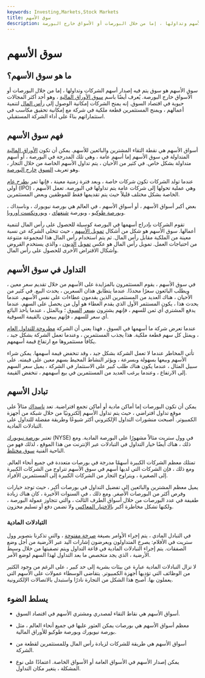 ```yaml
---
keywords: Investing,Markets,Stock Markets
title: سوق الأسهم
description: سوق الأسهم هو سوق يتم فيه إصدار الأسهم وتداولها ، إما من خلال البورصات أو الأسواق خارج البورصة.
---
```


# سوق الأسهم
## ما هو سوق الأسهم؟

سوق الأسهم هو سوق يتم فيه إصدار أسهم الشركات وتداولها ، إما من خلال البورصات أو الأسواق خارج البورصة. يُعرف أيضًا باسم [سوق الأوراق المالية](/stockmarket) ، وهو أحد أكثر المجالات حيوية في اقتصاد السوق. إنه يمنح الشركات إمكانية الوصول إلى [رأس المال](/capital) لتنمية أعمالهم ، ويمنح المستثمرين قطعة ملكية في شركة مع إمكانية تحقيق مكاسب في استثماراتهم بناءً على أداء الشركة المستقبلي.

## فهم سوق الأسهم

أسواق الأسهم هي نقطة التقاء المشترين والبائعين للأسهم. يمكن أن تكون [الأوراق المالية](/security) المتداولة في سوق الأسهم إما أسهم عامة ، وهي تلك المدرجة في البورصة ، أو أسهم متداولة بشكل خاص. في كثير من الأحيان ، يتم تداول الأسهم الخاصة من خلال التجار ، وهو تعريف [السوق](/over-the-countermarket) [خارج البورصة](/over-the-countermarket).

عندما تولد الشركات تكون شركات خاصة ، وبعد فترة زمنية معينة ، فإنها تمر [بطرح عام](/ipo) أولي (IPO) ، وهي عملية تحولها إلى شركات عامة يتم تداولها في البورصة. تعمل الأسهم الخاصة بشكل مختلف قليلاً حيث يتم تقديمها فقط للموظفين وبعض المستثمرين.

بعض أكبر أسواق الأسهم ، أو أسواق الأسهم ، في العالم هي بورصة نيويورك ، وناسداك ، [وبورصة طوكيو](/tokyo) ، وبورصة [شنغهاي](/shanghai-stock-exchange) ، [ويورونكست أوروبا](/euronext).

تقوم الشركات بإدراج أسهمها في البورصة كوسيلة للحصول على رأس المال لتنمية أعمالها. سوق الأسهم هو شكل من أشكال [تمويل الأسهم](/equityfinancing) ، حيث تتخلى الشركة عن نسبة معينة من الملكية مقابل رأس المال. ثم يتم استخدام رأس المال هذا لمجموعة متنوعة من احتياجات العمل. تمويل رأس المال هو عكس [تمويل](/debtfinancing) [الديون](/debtfinancing) ، والذي يستخدم القروض وأشكال الاقتراض الأخرى للحصول على رأس المال.

## التداول في سوق الأسهم

في سوق الأسهم ، يقوم المستثمرون بالمزايدة على الأسهم من خلال تقديم سعر معين ، ويطلب البائعون سعرًا محددًا. عندما يتطابق هذان السعرين ، يحدث البيع. في كثير من الأحيان ، هناك العديد من المستثمرين الذين يقدمون عطاءات على نفس الأسهم. عندما يحدث هذا ، يكون المستثمر الأول الذي يقدم العطاء هو أول من يحصل على السهم. عندما يدفع المشتري أي ثمن للسهم ، فإنهم يشترون [بسعر](/marketvalue) [السوق](/marketvalue) ؛ وبالمثل ، عندما يأخذ البائع أي سعر للسهم ، فإنهم يبيعون بالقيمة السوقية.

عندما تعرض شركة ما أسهمها في السوق ، فهذا يعني أن الشركة [مطروحة للتداول العام](/publiccompany) ، ويمثل كل سهم قطعة ملكية. هذا يجذب المستثمرين ، وعندما تعمل الشركة بشكل جيد ، يكافأ مستثمروها مع ارتفاع قيمة أسهمهم.

تأتي المخاطر عندما لا تعمل الشركة بشكل جيد ، وقد تنخفض قيمة أسهمها. يمكن شراء الأسهم وبيعها بسهولة وبسرعة ، ويؤثر النشاط المحيط بسهم معين على قيمته. على سبيل المثال ، عندما يكون هناك طلب كبير على الاستثمار في الشركة ، يميل سعر السهم إلى الارتفاع ، وعندما يرغب العديد من المستثمرين في بيع أسهمهم ، تنخفض القيمة.

## تبادل الأسهم

يمكن أن تكون البورصات إما أماكن مادية أو أماكن تجمع افتراضية. تعد [ناسداك](/nasdaq) مثالاً على موقع تداول افتراضي ، حيث يتم تداول الأسهم إلكترونيًا من خلال شبكة من أجهزة الكمبيوتر. أصبحت منشورات التداول الإلكتروني أكثر شيوعًا وطريقة مفضلة للتداول على التبادلات المادية.

تعتبر [بورصة نيويورك](/nyse) (NYSE) في وول ستريت مثالاً مشهورًا على البورصة المادية. ومع ذلك ، هناك أيضًا خيار التداول في التبادلات عبر الإنترنت من هذا الموقع ، لذلك فهو من الناحية الفنية [سوق مختلط](/hybrid_market).

تمتلك معظم الشركات الكبيرة أسهمًا مدرجة في بورصات متعددة في جميع أنحاء العالم. ومع ذلك ، فإن الشركات التي لديها أسهم في سوق الأسهم تتراوح من الشركات الكبيرة إلى الصغيرة ، ويتراوح التجار من الشركات الكبيرة إلى المستثمرين الأفراد.

يميل معظم المشترين والبائعين إلى تفضيل التداول في بورصات أكبر ، حيث توجد خيارات وفرص أكثر من البورصات الأصغر. ومع ذلك ، في السنوات الأخيرة ، كان هناك زيادة طفيفة في عدد البورصات من خلال أسواق الطرف الثالث ، والتي تتجاوز عمولة البورصة ، ولكنها تشكل مخاطرة أكبر [بالاختيار المعاكس](/adverseselection) ولا تضمن دفع أو تسليم مخزون.

### التبادلات المادية

في التبادل المادي ، يتم إجراء الأوامر بصيغة [صرخة مفتوحة](/openoutcry) ، والتي تذكرنا بتصوير وول ستريت في الأفلام: يصرخ المتداولون ويعرضون إشارات اليد عبر الأرضية من أجل وضع الصفقات. يتم إجراء التبادلات المادية في قاعة التداول ويتم تصفيتها من خلال وسيط الأرضية ، الذي يجد متخصص ما بعد التداول لهذا السهم لوضع الأمر.

لا تزال التبادلات المادية عبارة عن بيئات بشرية إلى حد كبير ، على الرغم من وجود الكثير من الوظائف التي تؤديها أجهزة الكمبيوتر. يتقاضى الوسطاء عمولات على الأسهم التي يعملون بها. أصبح هذا الشكل من التجارة نادرًا واستبدل بالاتصالات الإلكترونية.

## يسلط الضوء

- أسواق الأسهم هي نقاط التقاء لمصدري ومشتري الأسهم في اقتصاد السوق.

- معظم أسواق الأسهم هي بورصات يمكن العثور عليها في جميع أنحاء العالم ، مثل بورصة نيويورك وبورصة طوكيو للأوراق المالية.

- أسواق الأسهم هي طريقة للشركات لزيادة رأس المال وللمستثمرين لقطعة من الشركة.

- يمكن إصدار الأسهم في الأسواق العامة أو الأسواق الخاصة. اعتمادًا على نوع المشكلة ، يتغير مكان التداول.

